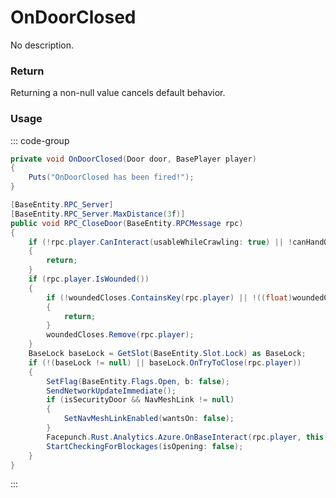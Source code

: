 # OnDoorClosed
<Badge type="info" text="Structure"/><Badge type="danger" text="Carbon Compatible"/><Badge type="warning" text="Oxide Compatible"/>
No description.
### Return
Returning a non-null value cancels default behavior.

### Usage
::: code-group
```csharp [Example]
private void OnDoorClosed(Door door, BasePlayer player)
{
	Puts("OnDoorClosed has been fired!");
}
```
```csharp [Source — Assembly-CSharp @ Door]
[BaseEntity.RPC_Server]
[BaseEntity.RPC_Server.MaxDistance(3f)]
public void RPC_CloseDoor(BaseEntity.RPCMessage rpc)
{
	if (!rpc.player.CanInteract(usableWhileCrawling: true) || !canHandOpen || !IsOpen() || IsBusy() || IsLocked())
	{
		return;
	}
	if (rpc.player.IsWounded())
	{
		if (!woundedCloses.ContainsKey(rpc.player) || !((float)woundedCloses[rpc.player] > 2.5f))
		{
			return;
		}
		woundedCloses.Remove(rpc.player);
	}
	BaseLock baseLock = GetSlot(BaseEntity.Slot.Lock) as BaseLock;
	if (!(baseLock != null) || baseLock.OnTryToClose(rpc.player))
	{
		SetFlag(BaseEntity.Flags.Open, b: false);
		SendNetworkUpdateImmediate();
		if (isSecurityDoor && NavMeshLink != null)
		{
			SetNavMeshLinkEnabled(wantsOn: false);
		}
		Facepunch.Rust.Analytics.Azure.OnBaseInteract(rpc.player, this);
		StartCheckingForBlockages(isOpening: false);
	}
}

```
:::
